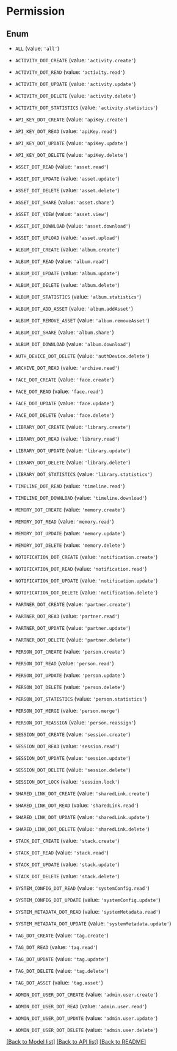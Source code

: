 # Permission


## Enum

* `ALL` (value: `'all'`)

* `ACTIVITY_DOT_CREATE` (value: `'activity.create'`)

* `ACTIVITY_DOT_READ` (value: `'activity.read'`)

* `ACTIVITY_DOT_UPDATE` (value: `'activity.update'`)

* `ACTIVITY_DOT_DELETE` (value: `'activity.delete'`)

* `ACTIVITY_DOT_STATISTICS` (value: `'activity.statistics'`)

* `API_KEY_DOT_CREATE` (value: `'apiKey.create'`)

* `API_KEY_DOT_READ` (value: `'apiKey.read'`)

* `API_KEY_DOT_UPDATE` (value: `'apiKey.update'`)

* `API_KEY_DOT_DELETE` (value: `'apiKey.delete'`)

* `ASSET_DOT_READ` (value: `'asset.read'`)

* `ASSET_DOT_UPDATE` (value: `'asset.update'`)

* `ASSET_DOT_DELETE` (value: `'asset.delete'`)

* `ASSET_DOT_SHARE` (value: `'asset.share'`)

* `ASSET_DOT_VIEW` (value: `'asset.view'`)

* `ASSET_DOT_DOWNLOAD` (value: `'asset.download'`)

* `ASSET_DOT_UPLOAD` (value: `'asset.upload'`)

* `ALBUM_DOT_CREATE` (value: `'album.create'`)

* `ALBUM_DOT_READ` (value: `'album.read'`)

* `ALBUM_DOT_UPDATE` (value: `'album.update'`)

* `ALBUM_DOT_DELETE` (value: `'album.delete'`)

* `ALBUM_DOT_STATISTICS` (value: `'album.statistics'`)

* `ALBUM_DOT_ADD_ASSET` (value: `'album.addAsset'`)

* `ALBUM_DOT_REMOVE_ASSET` (value: `'album.removeAsset'`)

* `ALBUM_DOT_SHARE` (value: `'album.share'`)

* `ALBUM_DOT_DOWNLOAD` (value: `'album.download'`)

* `AUTH_DEVICE_DOT_DELETE` (value: `'authDevice.delete'`)

* `ARCHIVE_DOT_READ` (value: `'archive.read'`)

* `FACE_DOT_CREATE` (value: `'face.create'`)

* `FACE_DOT_READ` (value: `'face.read'`)

* `FACE_DOT_UPDATE` (value: `'face.update'`)

* `FACE_DOT_DELETE` (value: `'face.delete'`)

* `LIBRARY_DOT_CREATE` (value: `'library.create'`)

* `LIBRARY_DOT_READ` (value: `'library.read'`)

* `LIBRARY_DOT_UPDATE` (value: `'library.update'`)

* `LIBRARY_DOT_DELETE` (value: `'library.delete'`)

* `LIBRARY_DOT_STATISTICS` (value: `'library.statistics'`)

* `TIMELINE_DOT_READ` (value: `'timeline.read'`)

* `TIMELINE_DOT_DOWNLOAD` (value: `'timeline.download'`)

* `MEMORY_DOT_CREATE` (value: `'memory.create'`)

* `MEMORY_DOT_READ` (value: `'memory.read'`)

* `MEMORY_DOT_UPDATE` (value: `'memory.update'`)

* `MEMORY_DOT_DELETE` (value: `'memory.delete'`)

* `NOTIFICATION_DOT_CREATE` (value: `'notification.create'`)

* `NOTIFICATION_DOT_READ` (value: `'notification.read'`)

* `NOTIFICATION_DOT_UPDATE` (value: `'notification.update'`)

* `NOTIFICATION_DOT_DELETE` (value: `'notification.delete'`)

* `PARTNER_DOT_CREATE` (value: `'partner.create'`)

* `PARTNER_DOT_READ` (value: `'partner.read'`)

* `PARTNER_DOT_UPDATE` (value: `'partner.update'`)

* `PARTNER_DOT_DELETE` (value: `'partner.delete'`)

* `PERSON_DOT_CREATE` (value: `'person.create'`)

* `PERSON_DOT_READ` (value: `'person.read'`)

* `PERSON_DOT_UPDATE` (value: `'person.update'`)

* `PERSON_DOT_DELETE` (value: `'person.delete'`)

* `PERSON_DOT_STATISTICS` (value: `'person.statistics'`)

* `PERSON_DOT_MERGE` (value: `'person.merge'`)

* `PERSON_DOT_REASSIGN` (value: `'person.reassign'`)

* `SESSION_DOT_CREATE` (value: `'session.create'`)

* `SESSION_DOT_READ` (value: `'session.read'`)

* `SESSION_DOT_UPDATE` (value: `'session.update'`)

* `SESSION_DOT_DELETE` (value: `'session.delete'`)

* `SESSION_DOT_LOCK` (value: `'session.lock'`)

* `SHARED_LINK_DOT_CREATE` (value: `'sharedLink.create'`)

* `SHARED_LINK_DOT_READ` (value: `'sharedLink.read'`)

* `SHARED_LINK_DOT_UPDATE` (value: `'sharedLink.update'`)

* `SHARED_LINK_DOT_DELETE` (value: `'sharedLink.delete'`)

* `STACK_DOT_CREATE` (value: `'stack.create'`)

* `STACK_DOT_READ` (value: `'stack.read'`)

* `STACK_DOT_UPDATE` (value: `'stack.update'`)

* `STACK_DOT_DELETE` (value: `'stack.delete'`)

* `SYSTEM_CONFIG_DOT_READ` (value: `'systemConfig.read'`)

* `SYSTEM_CONFIG_DOT_UPDATE` (value: `'systemConfig.update'`)

* `SYSTEM_METADATA_DOT_READ` (value: `'systemMetadata.read'`)

* `SYSTEM_METADATA_DOT_UPDATE` (value: `'systemMetadata.update'`)

* `TAG_DOT_CREATE` (value: `'tag.create'`)

* `TAG_DOT_READ` (value: `'tag.read'`)

* `TAG_DOT_UPDATE` (value: `'tag.update'`)

* `TAG_DOT_DELETE` (value: `'tag.delete'`)

* `TAG_DOT_ASSET` (value: `'tag.asset'`)

* `ADMIN_DOT_USER_DOT_CREATE` (value: `'admin.user.create'`)

* `ADMIN_DOT_USER_DOT_READ` (value: `'admin.user.read'`)

* `ADMIN_DOT_USER_DOT_UPDATE` (value: `'admin.user.update'`)

* `ADMIN_DOT_USER_DOT_DELETE` (value: `'admin.user.delete'`)

[[Back to Model list]](../README.md#documentation-for-models) [[Back to API list]](../README.md#documentation-for-api-endpoints) [[Back to README]](../README.md)


